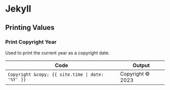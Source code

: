 # Jekyll

## Printing Values

### Print Copyright Year

Used to print the current year as a copyright date.

| Code | Output |
| ---- | ------- |
| `Copyright &copy; {{ site.time \| date: '%Y' }}` | Copyright © 2023 |
